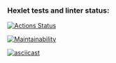 ### Hexlet tests and linter status:
[![Actions Status](https://github.com/Skryam/backend-project-44/workflows/hexlet-check/badge.svg)](https://github.com/Skryam/backend-project-44/actions)

[![Maintainability](https://api.codeclimate.com/v1/badges/a9c5e1217c8e3509ef09/maintainability)](https://codeclimate.com/github/Skryam/backend-project-44/maintainability)

[![asciicast](https://asciinema.org/a/zhG4E6LlKDIHTmbLcbixlLS2n.svg)](https://asciinema.org/a/zhG4E6LlKDIHTmbLcbixlLS2n)
